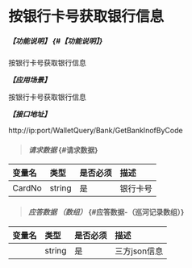 # 按银行卡号获取银行信息

##### _【功能说明】_ {#【功能说明】}

按银行卡号获取银行信息

_**【应用场景】**_

按银行卡号获取银行信息

_**【接口地址】**_

http://ip:port/WalletQuery/Bank/GetBankInofByCode

> #### _请求数据_ {#请求数据}

| 变量名 | 类型 | 是否必须 | 描述 |
| :--- | :--- | :--- | :--- |
| CardNo | string | 是 | 银行卡号 |


> #### _应答数据 （数组）_ {#应答数据-（巡河记录数组）}

| 变量名 | 类型 | 是否必须 | 描述 |
| :--- | :--- | :--- | :--- |
| | string| 是 | 三方json信息|




